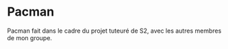 # Pacman

Pacman fait dans le cadre du projet tuteuré de S2, avec les autres membres de mon groupe.
